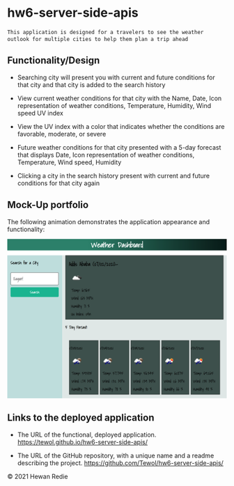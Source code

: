 # hw6-server-side-apis

```
This application is designed for a travelers to see the weather outlook for multiple cities to help them plan a trip ahead

```


## Functionality/Design  


* Searching city will present you with current and future conditions for that city and that city is added to the search history

* View current weather conditions for that city with the 
	Name, 
	Date, 
	Icon representation of weather conditions, 
	Temperature,
	Humidity, 
	Wind speed
	UV index

* View the UV index with a color that indicates whether the conditions are favorable, moderate, or severe

* Future weather conditions for that city presented with a 5-day forecast that displays 
	Date, 
	Icon representation of weather conditions, 
	Temperature, 
	Wind speed, 
	Humidity

* Clicking a city in the search history present with current and future conditions for that city again




## Mock-Up portfolio

The following animation demonstrates the application appearance and functionality:

![The weather app includes a search option, a list of cities, and a five-day forecast and current weather conditions for Atlanta.](./assets/images/WeatherDashboard.png)



## Links to the deployed application

* The URL of the functional, deployed application.
https://tewol.github.io/hw6-server-side-apis/

* The URL of the GitHub repository, with a unique name and a readme describing the project.
https://github.com/Tewol/hw6-server-side-apis/


© 2021 Hewan Redie